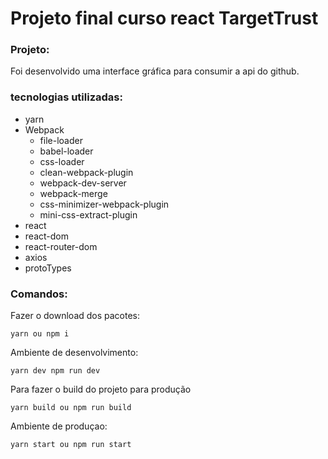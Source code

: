 # Projeto final curso react TargetTrust

### Projeto:
Foi desenvolvido uma interface gráfica para consumir a api do github.

### tecnologias utilizadas:
- yarn
- Webpack
  - file-loader
  - babel-loader
  - css-loader
  - clean-webpack-plugin
  - webpack-dev-server
  - webpack-merge
  - css-minimizer-webpack-plugin
  - mini-css-extract-plugin
- react
- react-dom
- react-router-dom
- axios
- protoTypes


### Comandos:

Fazer o download dos pacotes:
```
yarn ou npm i
```

Ambiente de desenvolvimento:
```
yarn dev npm run dev
```
Para fazer o build do projeto para produção
```
yarn build ou npm run build
```

Ambiente de produçao:

```
yarn start ou npm run start
```
